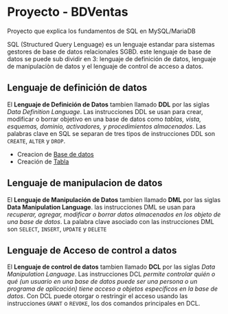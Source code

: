 # Proyecto - BDVentas
Proyecto que explica los fundamentos de SQL en MySQL/MariaDB

SQL (Structured Query Lenguage) es un lenguaje estandar para sistemas gestores de base de datos relacionales SGBD. este lenguaje de base de datos se puede sub dividir en 3: lenguaje de definición de datos, lenguaje de manipulaciòn de datos y el lenguaje de control de acceso a datos.
## Lenguaje de definición de datos 
El **Lenguaje de Definición de Datos** tambien llamado **DDL** por las siglas _Data Definition Language_. Las instrucciones DDL se usan para crear, modificar o borrar objetivo en una base de datos como _tablas, vista, esquemas, dominio, activadores, y procedimientos almacenados_. Las palabras clave en SQL se separan de tres tipos de instrucciones DDL son ```CREATE```, ```ALTER``` y ```DROP```.
- Creacion de [Base de datos](/01-DDL/01Database.sql)
- Creación de [Tabla](/01-DDL/02tabla.sql)
## Lenguaje de manipulacion de datos 
El **Lenguaje de Manipulación de Datos** tambien llamado **DML** por las siglas __Data Manipulation Language__.
las instrucciones DML se usan para _recuperar, agregar, modificar o borrar datos almacenados en los objeto de una base de datos_. La palabra clave asociado con las instrucciones DML son ```SELECT```, ```INSERT```, ```UPDATE``` y ```DELETE```
## Lenguaje de Acceso de control a datos 
El **Lenguaje de control de datos** tambien llamado **DCL** por las siglas _Data Manipulation Language_.
Las instrucciones DCL _permite controlar quién o qué (un usuario en una base de datos puede ser una persona o un programa de aplicación) tiene acceso a objetos específicos en la base de datos_. Con DCL puede otorgar o restringir el acceso usando las instrucciones ```GRANT``` o ```REVOKE```, los dos comandos principales en DCL.

